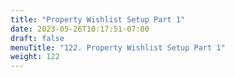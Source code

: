 ```yaml
---
title: "Property Wishlist Setup Part 1"
date: 2023-05-26T10:17:51-07:00
draft: false
menuTitle: "122. Property Wishlist Setup Part 1"
weight: 122
---
```


